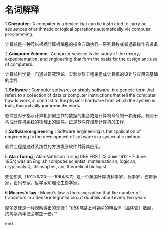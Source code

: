 # 名词解释

1.**Computer** : A computer is a device that can be instructed to carry out sequences of arithmetic or logical operations automatically via computer programming.

计算机是一种可以根据计算机编程的指令自动执行一系列算数或者逻辑操作的设备

2.**Computer Science** :  Computer science is the study of the theory, experimentation, and engineering that form the basis for the design and use of computers.

计算机科学是一门通过研究理论、实验以及工程来组成计算机的设计与应用的基础的学科

3.**Software** : Computer software, or simply software, is a generic term that refers to a collection of data or computer instructions that tell the computer how to work, in contrast to the physical hardware from which the system is built, that actually performs the work.

软件是对于指示计算机如何工作的数据的集合或是计算机命令的一种统称。有别于构成计算机系统的物理上的硬件，正是软件在控制计算机的工作

4.**Software engineering** : Software engineering is the application of engineering to the development of software in a systematic method.

软件工程是通过系统性的方法发展软件并将其应用。

5.**Alan Turing** : Alan Mathison Turing OBE FRS ( 23 June 1912 – 7 June 1954) was an English computer scientist, mathematician, logician, cryptanalyst, philosopher, and theoretical biologist.

亚伦图灵（1912/6/23——1954/6/7）是一个英国计算机科学家，数学家，逻辑学家，密码专家，哲学家和理论生物学家。

6.**Moores's law** : Moore's law is the observation that the number of transistors in a dense integrated circuit doubles about every two years.

摩尔定律是一种观察得出的规律：“积体电路上可容纳的电晶体（晶体管）数目，约每隔两年便会增加一倍。”1


end